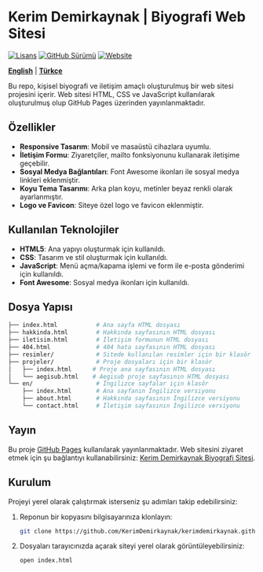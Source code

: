 # Kerim Demirkaynak | Biyografi Web Sitesi    

[![Lisans](https://img.shields.io/badge/LİSANS-MIT-blue.svg?color=97CA01&logoColor=blue&style=for-the-badge)](https://opensource.org/license/mit/)
[![GitHub Sürümü](https://img.shields.io/github/v/release/KerimDemirkaynak/kerimdemirkaynak.github.io?style=for-the-badge&color=8DDFCB&label=Sürüm)](https://github.com/KerimDemirkaynak/kerimdemirkaynak.github.io/releases)
[![Website](https://img.shields.io/badge/Website-kerimdemirkaynak.github.io-00215E?style=for-the-badge)](https://kerimdemirkaynak.github.io)

[**English**](en/README.en.md) | [**Türkçe**](README.md)

Bu repo, kişisel biyografi ve iletişim amaçlı oluşturulmuş bir web sitesi projesini içerir. Web sitesi HTML, CSS ve JavaScript kullanılarak oluşturulmuş olup GitHub Pages üzerinden yayınlanmaktadır.

## Özellikler

- **Responsive Tasarım**: Mobil ve masaüstü cihazlara uyumlu.
- **İletişim Formu**: Ziyaretçiler, mailto fonksiyonunu kullanarak iletişime geçebilir.
- **Sosyal Medya Bağlantıları**: Font Awesome ikonları ile sosyal medya linkleri eklenmiştir.
- **Koyu Tema Tasarımı**: Arka plan koyu, metinler beyaz renkli olarak ayarlanmıştır.
- **Logo ve Favicon**: Siteye özel logo ve favicon eklenmiştir.

## Kullanılan Teknolojiler

- **HTML5**: Ana yapıyı oluşturmak için kullanıldı.
- **CSS**: Tasarım ve stil oluşturmak için kullanıldı.
- **JavaScript**: Menü açma/kapama işlemi ve form ile e-posta gönderimi için kullanıldı.
- **Font Awesome**: Sosyal medya ikonları için kullanıldı.

## Dosya Yapısı

```bash
├── index.html           # Ana sayfa HTML dosyası
├── hakkinda.html        # Hakkında sayfasının HTML dosyası
├── iletisim.html        # İletişim formunun HTML dosyası
├── 404.html             # 404 hata sayfasının HTML dosyası
├── resimler/            # Sitede kullanılan resimler için bir klasör
├── projeler/            # Proje dosyaları için bir klasör
│   ├── index.html      # Proje ana sayfasının HTML dosyası
│   └── aegisub.html    # Aegisub proje sayfasının HTML dosyası
└── en/                  # İngilizce sayfalar için klasör
    ├── index.html       # Ana sayfanın İngilizce versiyonu
    ├── about.html       # Hakkında sayfasının İngilizce versiyonu
    └── contact.html     # İletişim sayfasının İngilizce versiyonu
```
## Yayın

Bu proje [GitHub Pages](https://pages.github.com/) kullanılarak yayınlanmaktadır. Web sitesini ziyaret etmek için şu bağlantıyı kullanabilirsiniz: [Kerim Demirkaynak Biyografi Sitesi](https://kerimdemirkaynak.github.io/).

## Kurulum

Projeyi yerel olarak çalıştırmak isterseniz şu adımları takip edebilirsiniz:

1. Reponun bir kopyasını bilgisayarınıza klonlayın:
   ```bash
   git clone https://github.com/KerimDemirkaynak/kerimdemirkaynak.github.io.git
   ```
2. Dosyaları tarayıcınızda açarak siteyi yerel olarak görüntüleyebilirsiniz:
   ```bash
   open index.html
   ```
